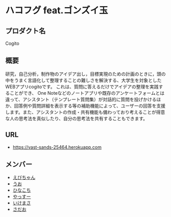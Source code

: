 # ハコフグ feat.ゴンズイ玉

## プロダクト名
Cogito

## 概要
研究，自己分析，制作物のアイデア出し，目標実現のための計画のときに，頭の中をうまく言語化して整理することの難しさを解決する、大学生を対象としたWEBアプリcogitoです。 これは、質問に答えるだけでアイデアの整理を実践することができ、 One Noteなどのノートアプリや既存のアンケートフォームとは違って、アシスタント（テンプレート質問集）が対話的に質問を投げかけるほか、回答例や質問詳細を表示する等の補助機能によって、ユーザーの回答を支援します。また、アシスタントの作成・共有機能も備わっており考えることが得意な人の思考法を真似したり、自分の思考法を共有することもできます。

## URL
* https://vast-sands-25464.herokuapp.com 

## メンバー
- [えびちゃん](https://github.com/ebi8A)
- [うお](https://github.com/kousukeuo)
- [ひなこち](https://github.com/HinakoIzumi)
- [やっすー](https://github.com/YasudaYu)
- [いけまさ](https://github.com/wikemasa)
- [さだお](https://github.com/sdamasa)
